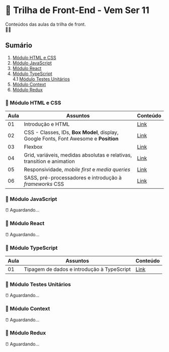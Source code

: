 # 🚀 Trilha de Front-End - Vem Ser 11

Conteúdos das aulas da trilha de front.  
💙💜

## Sumário

1. [Módulo HTML e CSS](https://github.com/vemser/front-11-edicao#-m%C3%B3dulo-html-e-css)
2. [Módulo JavaScript](https://github.com/vemser/front-11-edicao#-m%C3%B3dulo-javascript)
3. [Módulo React](https://github.com/vemser/front-11-edicao#-m%C3%B3dulo-react)
4. [Módulo TypeScript](https://github.com/vemser/front-11-edicao#-m%C3%B3dulo-typescript)  
   4.1 [Módulo Testes Unitários](https://github.com/vemser/front-11-edicao#-m%C3%B3dulo-testes-unit%C3%A1rios)
5. [Módulo Context](https://github.com/vemser/front-11-edicao#-m%C3%B3dulo-context)
6. [Módulo Redux](https://github.com/vemser/front-11-edicao#-m%C3%B3dulo-redux)

### 📂 Módulo HTML e CSS

| Aula | Assuntos                                                                              | Conteúdo                                                                        |
| ---- | ------------------------------------------------------------------------------------- | ------------------------------------------------------------------------------- |
| 01   | Introdução e HTML                                                                     | [Link](https://github.com/vemser/front-11-edicao/tree/main/1-html-e-css/aula01) |
| 02   | CSS - Classes, IDs, **Box Model**, display, Google Fonts, Font Awesome e **Position** | [Link](https://github.com/vemser/front-11-edicao/tree/main/1-html-e-css/aula02) |
| 03   | Flexbox                                                                               | [Link](https://github.com/vemser/front-11-edicao/tree/main/1-html-e-css/aula03) |
| 04   | Grid, variáveis, medidas absolutas e relativas, transition e animation                | [Link](https://github.com/vemser/front-11-edicao/tree/main/1-html-e-css/aula04) |
| 05   | Responsividade, _mobile first_ e _media queries_                                      | [Link](https://github.com/vemser/front-11-edicao/tree/main/1-html-e-css/aula05) |
| 06   | SASS, pré-processadores e introdução à _frameworks_ CSS                               | [Link](https://github.com/vemser/front-11-edicao/tree/main/1-html-e-css/aula06) |

### 📂 Módulo JavaScript

⏰ Aguardando...

### 📂 Módulo React

⏰ Aguardando...

### 📂 Módulo TypeScript

| Aula | Assuntos                                   | Conteúdo                                                                          |
| ---- | ------------------------------------------ | --------------------------------------------------------------------------------- |
| 01   | Tipagem de dados e introdução à TypeScript | [Link](https://github.com/vemser/front-11-edicao/tree/main/4-1-typescript/aula01) |

### 📂 Módulo Testes Unitários

⏰ Aguardando...

### 📂 Módulo Context

⏰ Aguardando...

### 📂 Módulo Redux

⏰ Aguardando...
